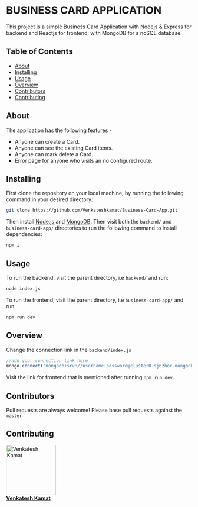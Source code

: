 # BUSINESS CARD APPLICATION

This project is a simple Business Card Application with Nodejs & Express for backend and Reactjs for frontend, with MongoDB for a noSQL database.


## Table of Contents

- [About](#about)
- [Installing](#installing)
- [Usage](#usage)
- [Overview](#overview)
- [Contributors](#contributors)
- [Contributing](#contributing)

## About
The application has the following features - 
- Anyone can create a Card.
- Anyone can see the existing Card items.
- Anyone can mark delete a Card.
- Error page for anyone who visits an no configured route.

## Installing
First clone the repository on your local machine, by running the following command in your desired directory:
```sh
git clone https://github.com/Venkateshkamat/Business-Card-App.git
```

Then install [Node.js](http://nodejs.org/) and [MongoDB](https://www.mongodb.org/downloads). Then visit both the `backend/` and `business-card-app/` directories to run the following command to install dependencies:

```sh
npm i
```

## Usage

To run the backend, visit the parent directory, i.e `backend/`  and run:
```sh
node index.js
```
To run the frontend, visit the parent directory, i.e `business-card-app/`  and run:
```sh
npm run dev
```
## Overview

Change the connection link in the `backend/index.js`
```javascript
//add your connection link here
mongo.connect("mongodb+srv://username:password@cluster0.sj6zhoc.mongodb.net/app")
```
Visit the link for frontend that is mentioned after running `npm run dev`.


## Contributors

Pull requests are always welcome! Please base pull requests against the `master`

## Contributing

<a href="https://github.com/Venkateshkamat"><img src="https://github.com/Venkateshkamat.png" width="135px;" alt="Venkatesh Kamat"/><br /><b>Venkatesh Kamat</b></a>
